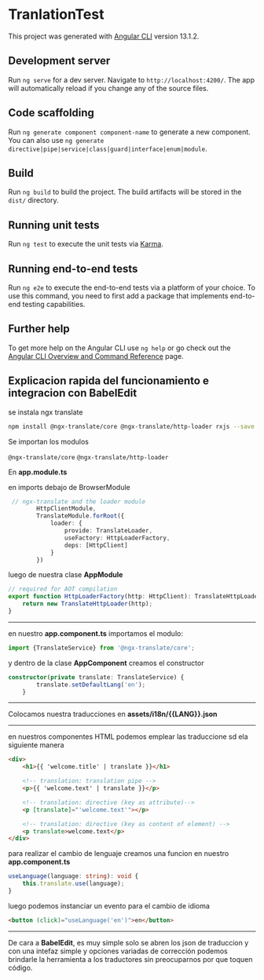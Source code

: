 
# TranlationTest

This project was generated with [Angular CLI](https://github.com/angular/angular-cli) version 13.1.2.

## Development server

Run `ng serve` for a dev server. Navigate to `http://localhost:4200/`. The app will automatically reload if you change any of the source files.

## Code scaffolding

Run `ng generate component component-name` to generate a new component. You can also use `ng generate directive|pipe|service|class|guard|interface|enum|module`.

## Build

Run `ng build` to build the project. The build artifacts will be stored in the `dist/` directory.

## Running unit tests

Run `ng test` to execute the unit tests via [Karma](https://karma-runner.github.io).

## Running end-to-end tests

Run `ng e2e` to execute the end-to-end tests via a platform of your choice. To use this command, you need to first add a package that implements end-to-end testing capabilities.

## Further help

To get more help on the Angular CLI use `ng help` or go check out the [Angular CLI Overview and Command Reference](https://angular.io/cli) page.


## Explicacion rapida del funcionamiento e integracion con BabelEdit

se instala ngx translate

```bash
npm install @ngx-translate/core @ngx-translate/http-loader rxjs --save
```

Se importan los modulos 

`@ngx-translate/core`
`@ngx-translate/http-loader`

En **app.module.ts**

en imports debajo de BrowserModule

```typescript
 // ngx-translate and the loader module
        HttpClientModule,
        TranslateModule.forRoot({
            loader: {
                provide: TranslateLoader,
                useFactory: HttpLoaderFactory,
                deps: [HttpClient]
            }
        })
```

luego de nuestra clase **AppModule**

```typescript
// required for AOT compilation
export function HttpLoaderFactory(http: HttpClient): TranslateHttpLoader {
    return new TranslateHttpLoader(http);
}
```

---
en nuestro **app.component.ts**
importamos el modulo:
```typescript
import {TranslateService} from '@ngx-translate/core';
```
y dentro de la clase **AppComponent** creamos el constructor
```typescript
constructor(private translate: TranslateService) {
        translate.setDefaultLang('en');
    }
```

---
Colocamos nuestra traducciones en **assets/i18n/{{LANG}}.json**

---
en nuestros componentes HTML podemos emplear las traduccione sd ela siguiente manera
```html
<div>
    <h1>{{ 'welcome.title' | translate }}</h1>

    <!-- translation: translation pipe -->
    <p>{{ 'welcome.text' | translate }}</p>

    <!-- translation: directive (key as attribute)-->
    <p [translate]="'welcome.text'"></p>

    <!-- translation: directive (key as content of element) -->
    <p translate>welcome.text</p>
</div>
```

para realizar el cambio de lenguaje creamos una funcion en nuestro **app.component.ts**

```typescript
useLanguage(language: string): void {
    this.translate.use(language);
}
```
luego podemos instanciar un evento para el cambio de idioma
```html
<button (click)="useLanguage('en')">en</button>
```


---

De cara a **BabelEdit**, es muy simple solo se abren los json de traduccion y con una intefaz simple y opciones variadas de corrección podemos brindarle la herramienta a los traductores sin preocuparnos por que toquen código.
